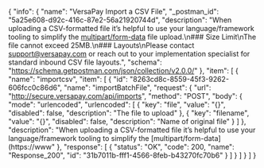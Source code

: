 {
  "info": {
    "name": "VersaPay Import a CSV File",
    "_postman_id": "5a25e608-d92c-416c-87e2-56a21920744d",
    "description": "When uploading a CSV-formatted file it’s helpful to use your language/framework tooling to simplify the [multipart/form-data](https://www.ietf.org/rfc/rfc2388.txt) file upload.\n### Size Limit\nThe file cannot exceed 25MB.\n### Layouts\nPlease contact support@versapay.com or reach out to your implementation specialist for standard inbound CSV file layouts.",
    "schema": "https://schema.getpostman.com/json/collection/v2.0.0/"
  },
  "item": [
    {
      "name": "importcsv",
      "item": [
        {
          "id": "8263cd8c-8559-45f3-9262-606fcc0c86d6",
          "name": "importBatchFile",
          "request": {
            "url": "http://secure.versapay.com/api/imports",
            "method": "POST",
            "body": {
              "mode": "urlencoded",
              "urlencoded": [
                {
                  "key": "file",
                  "value": "{}",
                  "disabled": false,
                  "description": "The file to upload"
                },
                {
                  "key": "filename",
                  "value": "{}",
                  "disabled": false,
                  "description": "Name of original file"
                }
              ]
            },
            "description": "When uploading a CSV-formatted file it’s helpful to use your language/framework tooling to simplify the [multipart/form-data](https://www"
          },
          "response": [
            {
              "status": "OK",
              "code": 200,
              "name": "Response_200",
              "id": "31b7011b-fff1-4566-8feb-b43270fc70b6"
            }
          ]
        }
      ]
    }
  ]
}